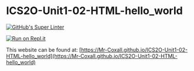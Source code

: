 # ICS2O-Unit1-02-HTML-hello_world
[![GitHub's Super Linter](https://github.com/Mr-Coxall/ICS2O-Unit1-02-HTML-hello_world/workflows/GitHub's%20Super%20Linter/badge.svg)](https://github.com/Mr-Coxall/ICS2O-Unit1-02-HTML-hello_world/actions)

[![Run on Repl.it](https://repl.it/badge/github/Mr-Coxall/ICS2O-Unit1-02-HTML-hello_world)](https://repl.it/github/Mr-Coxall/ICS2O-Unit1-02-HTML-hello_world)

This website can be found at: [https://Mr-Coxall.github.io/ICS2O-Unit1-02-HTML-hello_world](https://Mr-Coxall.github.io/ICS2O-Unit1-02-HTML-hello_world)
